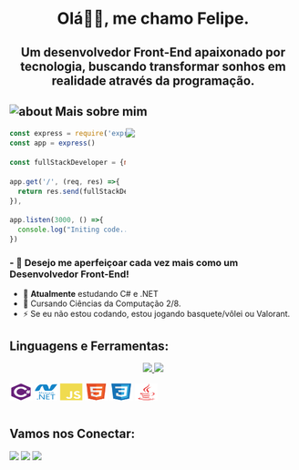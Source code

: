 <h1 align="center">Olá👋🏻, me chamo Felipe.</h1>
<h2 align="center">Um desenvolvedor Front-End apaixonado por tecnologia, buscando transformar sonhos em realidade através da programação.</h2>


## <img width="45" alt="about" src="https://raw.github.com/elizarov/elizarov/master/about.png"> Mais sobre mim

<img align="right" width="300" src="https://i2.wp.com/allhtaccess.info/wp-content/uploads/2018/03/programming.gif?fit=1281%2C716&ssl=1" />

```javascript
const express = require('express')
const app = express()

const fullStackDeveloper = {name:"Felipe", stack:"Full-Stack-Developer"}

app.get('/', (req, res) =>{
  return res.send(fullStackDeveloper)
}),

app.listen(3000, () =>{
  console.log("Initing code...")
})

```

<p>
  
  <h3>- 🌠 Desejo me aperfeiçoar cada vez mais como um Desenvolvedor Front-End!</h3>
  
  - 🔭 **Atualmente** estudando C# e .NET
  - 🌱 Cursando Ciências da Computação 2/8.
  - ⚡ Se eu não estou codando, estou jogando basquete/vôlei ou Valorant.
 

</p>

## **Linguagens e Ferramentas:**  

<div align="center">
  <a href="https://github.com/lipeinacio">
    <section>
      <img height="150em" src="https://github-readme-stats.vercel.app/api/top-langs/?username=lipeinacio&layout=compact&langs_count=7&theme=midnight-purple"/>
      <img height="150em" src="https://github-readme-streak-stats.herokuapp.com?user=lipeinacio&theme=midnight-purple&date_format=j%20M%5B%20Y%5D&fire=DD0000&ring=52DD81&dates=52DD81&stroke=ABCFDD"/>
    </section>
  </a>
</div>
  
<div style="display: inline_block"><br>
  <img align="center" alt="C#" height="30" width="40" src="https://raw.githubusercontent.com/devicons/devicon/master/icons/csharp/csharp-plain.svg">
  <img align="center" alt=".NET" height="30" width="40" src="https://github.com/devicons/devicon/blob/master/icons/dot-net/dot-net-plain-wordmark.svg">
  <img align="center" alt="Js" height="30" width="40" src="https://raw.githubusercontent.com/devicons/devicon/master/icons/javascript/javascript-plain.svg">
  <img align="center" alt="HTML" height="30" width="40" src="https://raw.githubusercontent.com/devicons/devicon/master/icons/html5/html5-original.svg">
  <img align="center" alt="CSS" height="30" width="40" src="https://raw.githubusercontent.com/devicons/devicon/master/icons/css3/css3-original.svg">
  <img align="center" alt="JAVA" height="30" width="40" src="https://raw.githubusercontent.com/devicons/devicon/master/icons/java/java-plain.svg">
</div>
 
 <br>
 
 ## **Vamos nos Conectar:**
 
<div> 
  <a href="https://www.linkedin.com/in/felipe-inácio-453664253/" target="_blank">
  <a href="https://www.instagram.com/lipe.dp_/" target="_blank"><img src="https://img.shields.io/badge/-Instagram-%23E4405F?style=for-the-badge&logo=instagram&logoColor=white" target="_blank"></a>
  <a href = "felipeinaciodepaulacontato@gmail.com"><img src="https://img.shields.io/badge/-Gmail-%23333?style=for-the-badge&logo=gmail&logoColor=white" target="_blank"></a>
  <a href="https://www.linkedin.com/in/felipe-inácio-453664253/" target="_blank"><img src="https://img.shields.io/badge/-LinkedIn-%230077B5?style=for-the-badge&logo=linkedin&logoColor=white" target="_blank"></a> 

</div>

